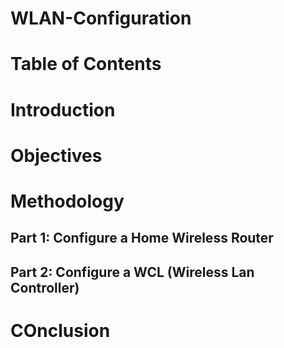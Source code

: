 # WLAN-Configuration

# Table of Contents

# Introduction
# Objectives
# Methodology
## Part 1: Configure a Home Wireless Router
## Part 2: Configure a WCL (Wireless Lan Controller)
# COnclusion
